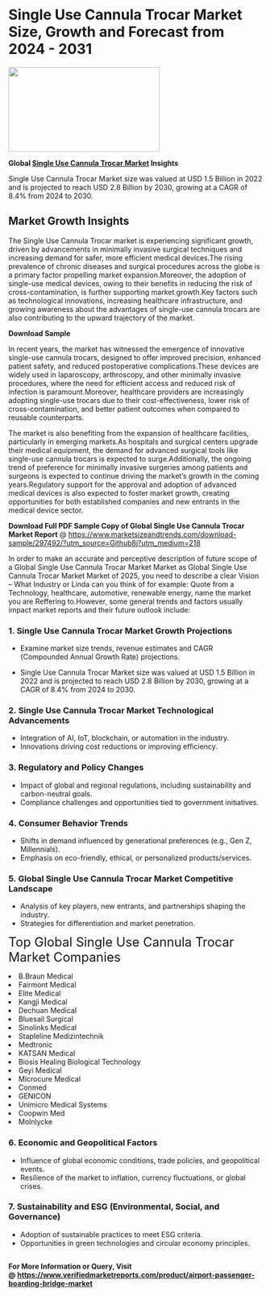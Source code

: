 <H1>Single Use Cannula Trocar Market Size, Growth and Forecast from 2024 - 2031</H1><img class="aligncenter size-medium wp-image-584254" src="https://thirdeyenews.in/wp-content/uploads/2024/09/Global-Market-Research-300x168.jpeg" alt="" width="300" height="168" /><p><strong>Global&nbsp;<a href="https://www.marketsizeandtrends.com/download-sample/297492/?utm_source=Github8j?utm_medium=218">Single Use Cannula Trocar Market</a> Insights</strong></p><p>Single Use Cannula Trocar Market size was valued at USD 1.5 Billion in 2022 and is projected to reach USD 2.8 Billion by 2030, growing at a CAGR of 8.4% from 2024 to 2030.</p><p><h2>Market Growth Insights</h2> <p>The Single Use Cannula Trocar market is experiencing significant growth, driven by advancements in minimally invasive surgical techniques and increasing demand for safer, more efficient medical devices.The rising prevalence of chronic diseases and surgical procedures across the globe is a primary factor propelling market expansion.Moreover, the adoption of single-use medical devices, owing to their benefits in reducing the risk of cross-contamination, is further supporting market growth.Key factors such as technological innovations, increasing healthcare infrastructure, and growing awareness about the advantages of single-use cannula trocars are also contributing to the upward trajectory of the market.</p> <p><strong>Download Sample</strong></p> <p>In recent years, the market has witnessed the emergence of innovative single-use cannula trocars, designed to offer improved precision, enhanced patient safety, and reduced postoperative complications.These devices are widely used in laparoscopy, arthroscopy, and other minimally invasive procedures, where the need for efficient access and reduced risk of infection is paramount.Moreover, healthcare providers are increasingly adopting single-use trocars due to their cost-effectiveness, lower risk of cross-contamination, and better patient outcomes when compared to reusable counterparts.</p> <p>The market is also benefiting from the expansion of healthcare facilities, particularly in emerging markets.As hospitals and surgical centers upgrade their medical equipment, the demand for advanced surgical tools like single-use cannula trocars is expected to surge.Additionally, the ongoing trend of preference for minimally invasive surgeries among patients and surgeons is expected to continue driving the market’s growth in the coming years.Regulatory support for the approval and adoption of advanced medical devices is also expected to foster market growth, creating opportunities for both established companies and new entrants in the medical device sector.</p> <p><span class=""><strong>Download Full PDF Sample Copy of Global Single Use Cannula Trocar Market Report</strong> @ <a href="https://www.marketsizeandtrends.com/download-sample/297492/?utm_source=Github8j?utm_medium=218" target="_blank">https://www.marketsizeandtrends.com/download-sample/297492/?utm_source=Github8j?utm_medium=218</a></span></p><p>In order to make an accurate and perceptive description of future scope of a Global&nbsp;Single Use Cannula Trocar Market Market as Global&nbsp;Single Use Cannula Trocar Market Market of 2025, you need to describe a clear Vision &ndash; What Industry or Linda can you think of for example: Quote from a Technology, healthcare, automotive, renewable energy, name the market you are Reffering to.However, some general trends and factors usually impact market reports and their future outlook include:</p><h3>1.&nbsp;<strong>Single Use Cannula Trocar Market Growth Projections</strong></h3><ul><li>Examine market size trends, revenue estimates and CAGR (Compounded Annual Growth Rate) projections.</li><li><p>Single Use Cannula Trocar Market size was valued at USD 1.5 Billion in 2022 and is projected to reach USD 2.8 Billion by 2030, growing at a CAGR of 8.4% from 2024 to 2030.</p></li></ul><h3>2.&nbsp;<strong>Single Use Cannula Trocar Market Technological Advancements</strong></h3><ul><li>Integration of AI, IoT, blockchain, or automation in the industry.</li><li>Innovations driving cost reductions or improving efficiency.</li></ul><h3>3.&nbsp;<strong>Regulatory and Policy Changes</strong></h3><ul><li>Impact of global and regional regulations, including sustainability and carbon-neutral goals.</li><li>Compliance challenges and opportunities tied to government initiatives.</li></ul><h3>4.&nbsp;<strong>Consumer Behavior Trends</strong></h3><ul><li>Shifts in demand influenced by generational preferences (e.g., Gen Z, Millennials).</li><li>Emphasis on eco-friendly, ethical, or personalized products/services.</li></ul><h3>5.&nbsp;<strong>Global Single Use Cannula Trocar Market Competitive Landscape</strong></h3><ul><li>Analysis of key players, new entrants, and partnerships shaping the industry.</li><li>Strategies for differentiation and market penetration.</li></ul><p data-pm-slice="1 1 []"><span style="color: inherit; font-family: inherit; font-size: 25px;">Top Global Single Use Cannula Trocar Market Companies</span></p><div class="" data-test-id=""><p><li>B.Braun Medical</li><li> Fairmont Medical</li><li> Elite Medical</li><li> Kangji Medical</li><li> Dechuan Medical</li><li> Bluesail Surgical</li><li> Sinolinks Medical</li><li> Stapleline Medizintechnik</li><li> Medtronic</li><li> KATSAN Medical</li><li> Biosis Healing Biological Technology</li><li> Geyi Medical</li><li> Microcure Medical</li><li> Conmed</li><li> GENICON</li><li> Unimicro Medical Systems</li><li> Coopwin Med</li><li> Molnlycke</li></p></div><h3>6.&nbsp;<strong>Economic and Geopolitical Factors</strong></h3><ul><li>Influence of global economic conditions, trade policies, and geopolitical events.</li><li>Resilience of the market to inflation, currency fluctuations, or global crises.</li></ul><h3>7.&nbsp;<strong>Sustainability and ESG (Environmental, Social, and Governance)</strong></h3><ul><li>Adoption of sustainable practices to meet ESG criteria.</li><li>Opportunities in green technologies and circular economy principles.</li></ul><h2><strong style="font-size: 14px;">For More Information or Query, Visit @&nbsp;</strong><a style="background-color: #ffffff; font-size: 14px;" href="https://www.marketsizeandtrends.com/report/single-use-cannula-trocar-market/" target="_blank">https://www.verifiedmarketreports.com/product/airport-passenger-boarding-bridge-market</a></h2>